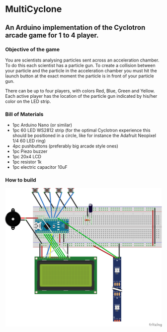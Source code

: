 # MultiCyclone
## An Arduino implementation of the Cyclotron arcade game for 1 to 4 player.

### Objective of the game
You are scientists analysing particles sent across an acceleration chamber. To do this each scientist has a particle gun. To create a collision between your particle and the particle in the acceleration chamber you must hit the launch button at the exact moment the particle is in front of your particle gun.

There can be up to four players, with colors Red, Blue, Green and Yellow. Each active player has the location of the particle gun indicated by his/her color on the LED strip.

### Bill of Materials
* 1pc Arduino Nano (or similar)
* 1pc 60 LED WS2812 strip (for the optimal Cyclotron experience this should be positioned in a circle, like for instance the Adafruit Neopixel 1/4 60 LED ring)
* 4pc pushbuttons (preferably big arcade style ones)
* 1pc Piezo buzzer
* 1pc 20x4 LCD
* 1pc resistor 1k
* 1pc electric capacitor 10uF

### How to build
![Breadboard image](MultiCyclone_bb.png)

